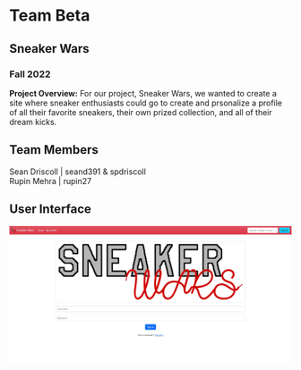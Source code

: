 # Team Beta
## Sneaker Wars
### Fall 2022
**Project Overview:** For our project, Sneaker Wars, we wanted to create a site where sneaker enthusiasts could go to create and prsonalize a profile of all their favorite sneakers, their own prized collection, and all of their dream kicks.
## Team Members
Sean Driscoll | seand391 & spdriscoll  
Rupin Mehra   | rupin27
## User Interface

![login](../docs/images/login.JPG)

